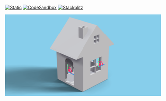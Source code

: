 [![Static](https://img.shields.io/badge/demo-%23646CFF.svg?logo=html5&logoColor=white)](https://pmndrs.github.io/examples/csg-house)
[![CodeSandbox](https://img.shields.io/badge/codesandbox-040404?logo=codesandbox&logoColor=DBDBDB)](https://codesandbox.io/s/github/pmndrs/examples/tree/main/apps/csg-house)
[![Stackblitz](https://img.shields.io/badge/stackblitz-fff?logo=Stackblitz&logoColor=1389FD)](https://stackblitz.com/github/pmndrs/examples/tree/main/apps/csg-house)

![](thumbnail.png)


